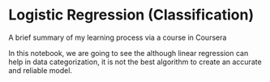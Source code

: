 # Logistic Regression (Classification)
A brief summary of my learning process via a course in Coursera

In this notebook, we are going to see the although linear regression can help in data categorization, it is not the best algorithm to create an accurate and reliable model.
